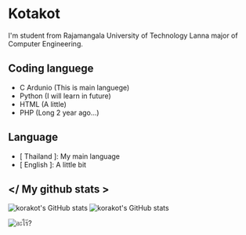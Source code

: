 # Kotakot

I'm student from Rajamangala University of Technology Lanna major of Computer Engineering.

## Coding languege

- C Ardunio (This is main languege)
- Python (I will learn in future)
- HTML (A little)
- PHP (Long 2 year ago...)

## Language

- [ Thailand ]: My main language
- [ English ]: A little bit

## </ My github stats >

![korakot's GitHub stats](https://github-readme-stats.vercel.app/api?username=Korakot2001&show_icons=true&theme=tokyonight)
![korakot's GitHub stats](https://github-readme-stats.vercel.app/api/top-langs/?username=Korakot2001&langs_count=5&theme=tokyonight)

![อะไร๊?]([https://gfycat.com/ashamedfragrantbream-wallpaper-all-tags-invoker-artwork](https://giphy.com/gifs/leagueoflegends-swag-league-of-legends-ez-lqut5VxPEhP9zCJdUT/tile))

